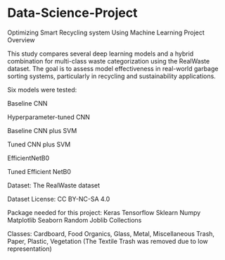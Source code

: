 # Data-Science-Project
Optimizing Smart Recycling system Using Machine Learning
Project Overview

This study compares several deep learning models and a hybrid combination for multi-class waste categorization using the RealWaste dataset. The goal is to assess model effectiveness in real-world garbage sorting systems, particularly in recycling and sustainability applications.

Six models were tested:

Baseline CNN

Hyperparameter-tuned CNN

Baseline CNN plus SVM

Tuned CNN plus SVM

EfficientNetB0

Tuned Efficient NetB0


Dataset: The RealWaste dataset

Dataset License: CC BY-NC-SA 4.0

Package needed for this project:
Keras
Tensorflow
Sklearn
Numpy
Matplotlib
Seaborn
Random
Joblib
Collections

Classes: Cardboard, Food Organics, Glass, Metal, Miscellaneous Trash, Paper, Plastic, Vegetation (The Textile Trash was removed due to low representation)

